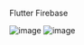 Flutter Firebase

![image](https://github.com/bahromnematov/flutter1_firebase/assets/89692061/eb6a51d9-327f-49d6-8fc8-d44af820ab03)
![image](https://github.com/bahromnematov/flutter1_firebase/assets/89692061/5408a713-808d-46db-a44f-a08f06e5fd5c)

